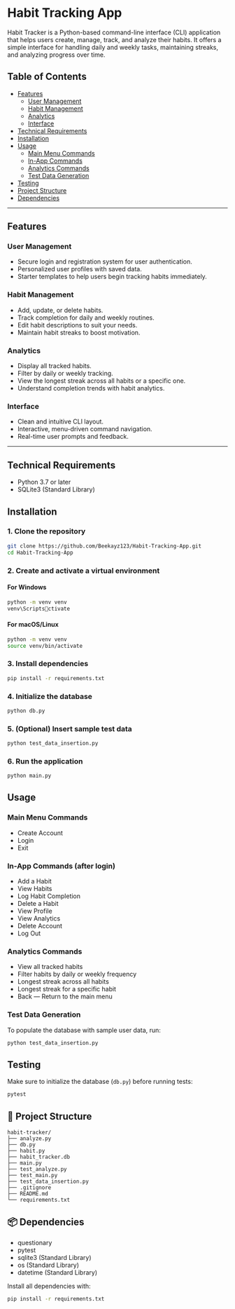 
# Habit Tracking App

Habit Tracker is a Python-based command-line interface (CLI) application that helps users create, manage, track, and analyze their habits. It offers a simple interface for handling daily and weekly tasks, maintaining streaks, and analyzing progress over time.

## Table of Contents

- [Features](#features)
  - [User Management](#user-management)
  - [Habit Management](#habit-management)
  - [Analytics](#analytics)
  - [Interface](#interface)
- [Technical Requirements](#technical-requirements)
- [Installation](#installation)
- [Usage](#usage)
  - [Main Menu Commands](#main-menu-commands)
  - [In-App Commands](#in-app-commands)
  - [Analytics Commands](#analytics-commands)
  - [Test Data Generation](#test-data-generation)
- [Testing](#testing)
- [Project Structure](#project-structure)
- [Dependencies](#dependencies)

---

## Features

### User Management

- Secure login and registration system for user authentication.
- Personalized user profiles with saved data.
- Starter templates to help users begin tracking habits immediately.

### Habit Management

- Add, update, or delete habits.
- Track completion for daily and weekly routines.
- Edit habit descriptions to suit your needs.
- Maintain habit streaks to boost motivation.

### Analytics

- Display all tracked habits.
- Filter by daily or weekly tracking.
- View the longest streak across all habits or a specific one.
- Understand completion trends with habit analytics.

### Interface

- Clean and intuitive CLI layout.
- Interactive, menu-driven command navigation.
- Real-time user prompts and feedback.

---

## Technical Requirements

- Python 3.7 or later  
- SQLite3 (Standard Library)

## Installation

### 1. Clone the repository
```bash
git clone https://github.com/Beekayz123/Habit-Tracking-App.git
cd Habit-Tracking-App
```

### 2. Create and activate a virtual environment

#### For Windows
```bash
python -m venv venv
venv\Scriptsctivate
```

#### For macOS/Linux
```bash
python -m venv venv
source venv/bin/activate
```

### 3. Install dependencies
```bash
pip install -r requirements.txt
```

### 4. Initialize the database
```bash
python db.py
```

### 5. (Optional) Insert sample test data
```bash
python test_data_insertion.py
```

### 6. Run the application
```bash
python main.py
```

## Usage

### Main Menu Commands
- Create Account
- Login
- Exit

### In-App Commands (after login)
- Add a Habit
- View Habits
- Log Habit Completion
- Delete a Habit
- View Profile
- View Analytics
- Delete Account
- Log Out

### Analytics Commands
- View all tracked habits
- Filter habits by daily or weekly frequency
- Longest streak across all habits
- Longest streak for a specific habit
- Back — Return to the main menu

### Test Data Generation
To populate the database with sample user data, run:
```bash
python test_data_insertion.py
```

## Testing

Make sure to initialize the database (`db.py`) before running tests:
```bash
pytest
```

## 📂 Project Structure
```text
habit-tracker/
├── analyze.py
├── db.py
├── habit.py
├── habit_tracker.db
├── main.py
├── test_analyze.py
├── test_main.py
├── test_data_insertion.py
├── .gitignore
├── README.md
└── requirements.txt
```

## 📦 Dependencies
- questionary  
- pytest  
- sqlite3 (Standard Library)  
- os (Standard Library)  
- datetime (Standard Library)  

Install all dependencies with:
```bash
pip install -r requirements.txt
```

